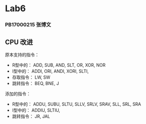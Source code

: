 # Lab6

### PB17000215 张博文

## CPU 改进

原本支持的指令：
- R型中的： ADD, SUB, AND, SLT, OR, XOR, NOR
- I型中的： ADDI, ORI, ANDI, XORI, SLTI,
- 存取指令： LW, SW
- 跳转指令： BEQ, BNE, J

添加的指令：
- R型中的： ADDU, SUBU, SLTU, SLLV, SRLV, SRAV, SLL, SRL, SRA <!-- ir[15:11]<-ir[20:16]<<shamt(ir[10:6]) -->
- I型中的： ADDIU, SLTIU, <!--LUI rt<-imm<<16 -->
- 跳转指令： JR, JAL